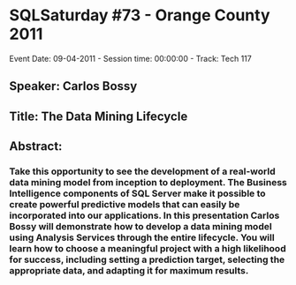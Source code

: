 # SQLSaturday #73 - Orange County 2011
Event Date: 09-04-2011 - Session time: 00:00:00 - Track: Tech 117
## Speaker: Carlos Bossy
## Title: The Data Mining Lifecycle
## Abstract:
### Take this opportunity to see the development of a real-world data mining model from inception to deployment.  The Business Intelligence components of SQL Server make it possible to create powerful predictive models that can easily be incorporated into our applications. In this presentation Carlos Bossy will demonstrate how to develop a data mining model using Analysis Services through the entire lifecycle.  You will learn how to choose a meaningful project with a high likelihood for success, including setting a prediction target, selecting the appropriate data, and adapting it for maximum results.
